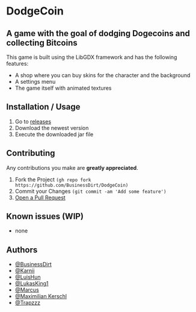 # DodgeCoin
## A game with the goal of dodging Dogecoins and collecting Bitcoins
This game is built using the LibGDX framework and has the following features:
- A shop where you can buy skins for the character and the background
- A settings menu
- The game itself with animated textures


## Installation / Usage

1. Go to [releases](https://github.com/BusinessDirt/DodgeCoin/releases)
2. Download the newest version
3. Execute the downloaded jar file 


## Contributing

 Any contributions you make are **greatly appreciated**.

 1. Fork the Project `(gh repo fork https://github.com/BusinessDirt/DodgeCoin)`
 2. Commit your Changes `(git commit -am 'Add some feature')`
 3. [Open a Pull Request](https://docs.github.com/en/pull-requests/collaborating-with-pull-requests/proposing-changes-to-your-work-with-pull-requests/creating-a-pull-request-from-a-fork)

## Known issues (WIP)
- none

## Authors

- [@BusinessDirt](https://www.github.com/BusinessDirt)
- [@Karnii](https://www.github.com/Karnii)
- [@LuisHun](https://www.github.com/LuisHun)
- [@LukasKing1](https://www.github.com/LukasKing1)
- [@Marcus](https://www.github.com/Marcus-Howell)
- [@Maximilian Kerschl](https://www.github.com/Madmaxs-dev)
- [@Trapzzz](https://www.github.com/sheeshonaut)
